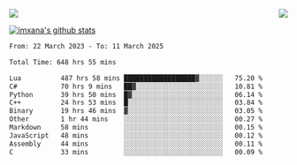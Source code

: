 <p>
  <a href="https://count.getloli.com/"><img src="https://count.getloli.com/get/@xana.readme?theme=moebooru-h"></a>
  <img src="https://weather-icon.journeyad.repl.co/@hangzhou?v=1" align="right">
</p>


<a href="https://github.com/imxana"><img align="center" src="https://github-readme-stats.vercel.app/api?username=imxana&show_icons=true&include_all_commits=true&hide_border=tru&custom_title=imxana%27s%20Github%20Stats" alt="imxana's github stats" /></a> 

<!--START_SECTION:waka-->

```txt
From: 22 March 2023 - To: 11 March 2025

Total Time: 648 hrs 55 mins

Lua          487 hrs 58 mins ██████████████████▓░░░░░░   75.20 %
C#           70 hrs 9 mins   ██▓░░░░░░░░░░░░░░░░░░░░░░   10.81 %
Python       39 hrs 50 mins  █▓░░░░░░░░░░░░░░░░░░░░░░░   06.14 %
C++          24 hrs 53 mins  █░░░░░░░░░░░░░░░░░░░░░░░░   03.84 %
Binary       19 hrs 46 mins  ▓░░░░░░░░░░░░░░░░░░░░░░░░   03.05 %
Other        1 hr 44 mins    ░░░░░░░░░░░░░░░░░░░░░░░░░   00.27 %
Markdown     58 mins         ░░░░░░░░░░░░░░░░░░░░░░░░░   00.15 %
JavaScript   48 mins         ░░░░░░░░░░░░░░░░░░░░░░░░░   00.12 %
Assembly     44 mins         ░░░░░░░░░░░░░░░░░░░░░░░░░   00.11 %
C            33 mins         ░░░░░░░░░░░░░░░░░░░░░░░░░   00.09 %
```

<!--END_SECTION:waka-->
